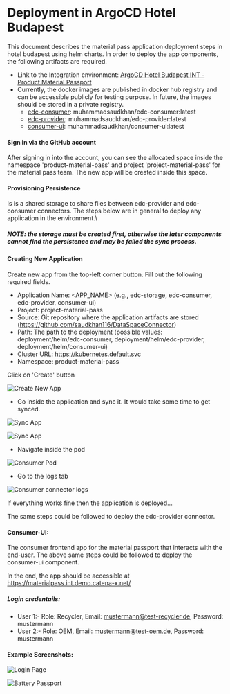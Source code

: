 # Deployment in ArgoCD Hotel Budapest

This document describes the material pass application deployment steps in hotel budapest using helm charts. In order to deploy the app components, the following artifacts are required. 

- Link to the Integration environment: [ArgoCD Hotel Budapest INT - Product Material Passport](https://argo.int.demo.catena-x.net) 
- Currently, the docker images are published in docker hub registry and can be accessible publicly for testing purpose. In future, the images should be stored in a private registry.
    - [edc-consumer](https://hub.docker.com/repository/docker/muhammadsaudkhan/edc-consumer): muhammadsaudkhan/edc-consumer:latest
    - [edc-provider](https://hub.docker.com/repository/docker/muhammadsaudkhan/edc-provider): muhammadsaudkhan/edc-provider:latest
    - [consumer-ui](https://hub.docker.com/repository/docker/muhammadsaudkhan/consumer-ui): muhammadsaudkhan/consumer-ui:latest


#### Sign in via the GitHub account

After signing in into the account, you can see the allocated space inside the namespace 'product-material-pass' and project 'project-material-pass' for the material pass team. The new app will be created inside this space.

#### Provisioning Persistence

Is is a shared storage to share files between edc-provider and edc-consumer connectors. The steps below are in general to deploy any application in the environment.\
##### NOTE: the storage must be created first, otherwise the later components cannot find the persistence and may be failed the sync process.

#### Creating New Application

Create new app from the top-left corner button.
Fill out the following required fields.
- Application Name: <APP_NAME> (e.g., edc-storage, edc-consumer, edc-provider, consumer-ui)
- Project: project-material-pass
- Source: Git repository where the application artifacts are stored (https://github.com/saudkhan116/DataSpaceConnector)
- Path: The path to the deployment (possible values: deployment/helm/edc-consumer, deployment/helm/edc-provider, deployment/helm/consumer-ui)
- Cluster URL: https://kubernetes.default.svc
- Namespace: product-material-pass

Click on 'Create' button

![Create New App](https://github.com/saudkhan116/DataSpaceConnector/raw/branch/main/deployment/images/create-app.png)

- Go inside the application and sync it. It would take some time to get synced.

![Sync App](https://github.com/saudkhan116/DataSpaceConnector/raw/branch/main/deployment/images/syncapp.png)

![Sync App](https://github.com/saudkhan116/DataSpaceConnector/raw/branch/main/deployment/images/syncapp2.png)

- Navigate inside the pod

![Consumer Pod](https://github.com/saudkhan116/DataSpaceConnector/raw/branch/main/deployment/images/consumer-pod.png)
- Go to the logs tab

![Consumer connector logs](https://github.com/saudkhan116/DataSpaceConnector/raw/branch/main/deployment/images/logs.png)

If everything works fine then the application is deployed...

The same steps could be followed to deploy the edc-provider connector.

#### Consumer-UI:

The consumer frontend app for the material passport that interacts with the end-user. The above same steps could be followed to deploy the consumer-ui component.

In the end, the app should be accessible at https://materialpass.int.demo.catena-x.net/

##### Login credentails:
- User 1:- Role: Recycler, Email: mustermann@test-recycler.de, Password: mustermann
- User 2:- Role: OEM, Email: mustermann@test-oem.de, Password: mustermann

#### Example Screenshots:

![Login Page](https://github.com/saudkhan116/DataSpaceConnector/raw/branch/main/deployment/images/login.png)

![Battery Passport](https://github.com/saudkhan116/DataSpaceConnector/raw/branch/main/deployment/images/batterypassport.png)

